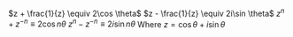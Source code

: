 $z + \frac{1}{z} \equiv 2\cos \theta$
$z - \frac{1}{z} \equiv 2i\sin \theta$
$z^n + z^{-n} \equiv 2\cos n\theta$
$z^n - z^{-n} \equiv 2i\sin n\theta$
Where $z = \cos\theta + i\sin\theta$
